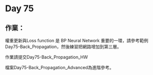 # Day 75

## 作業：
權重更新與Loss function 是 BP Neural Network 重要的一環，請參考範例Day75-Back_Propagation，然後練習把網路增加到第三層。

作業請提交Day75-Back_Propagation_HW

檔案Day75-Back_Propagation_Advanced為進階參考。
